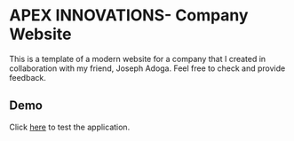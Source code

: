 # APEX INNOVATIONS- Company Website

This is a template of a modern website for a company that I created in collaboration with my friend,
Joseph Adoga.
Feel free to check and provide feedback.

## Demo
Click [here](https://navjot0210.github.io/company-website/) to test the application.